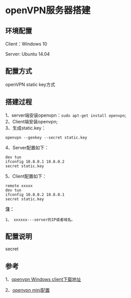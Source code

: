# openVPN服务器搭建

## 环境配置
Client：Windows 10

Server: Ubuntu 14.04

## 配置方式
openVPN static key方式

## 搭建过程
1、server端安装openvpn：```sudo apt-get install openvpn```;   
2、Client端安装openvpn;   
3、生成static.key：

```
openvpn --genkey --secret static.key
``` 
4、Server配置如下：

```
dev tun
ifconfig 10.8.0.1 10.8.0.2
secret static.key
```
5、Client配置如下：

```
remote xxxxx
dev tun
ifconfig 10.8.0.2 10.8.0.1
secret static.key
```
**注：**  

	1、 xxxxxx---server的IP或者域名。

## 配置说明
secret
## 参考
1、[openvpn Windows client下载地址](https://swupdate.openvpn.org/community/releases/openvpn-install-2.4.4-I601.exe)

2、[openvpn mini配置](https://openvpn.net/index.php/open-source/documentation/miscellaneous/78-static-key-mini-howto.html)

